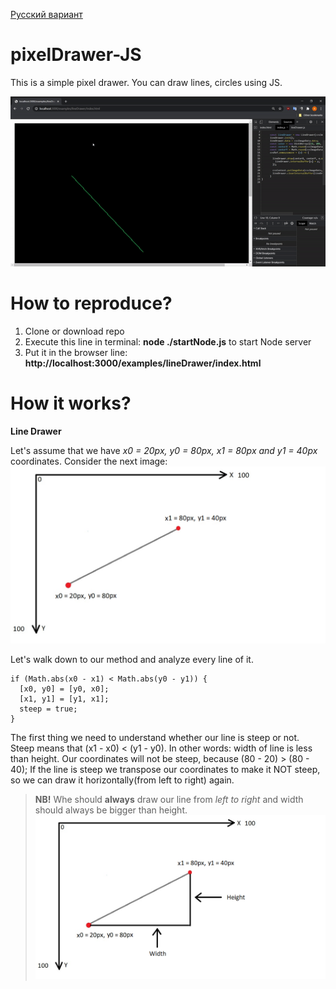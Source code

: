 [Русский вариант](README.Ru.md)
# pixelDrawer-JS
This is a simple pixel drawer. You can draw lines, circles using JS.

![Example of drawn line](https://github.com/AntonOnyshch/pixelDrawer-JS/raw/main/readme-Resources/example.gif)


# How to reproduce?
1. Clone or download repo
2. Execute this line in terminal: **node ./startNode.js** to start Node server
3. Put it in the browser line: **http://localhost:3000/examples/lineDrawer/index.html**

# How it works?
**Line Drawer**

Let's assume that we have *x0 = 20px, y0 = 80px, x1 = 80px and y1 = 40px* coordinates.
Consider the next image:
![How line drawer works-1](readme-Resources/how-linedrawer-works-1.png)

Let's walk down to our method and analyze every line of it.

    if (Math.abs(x0 - x1) < Math.abs(y0 - y1)) {
      [x0, y0] = [y0, x0];
      [x1, y1] = [y1, x1];
      steep = true;
    }
The first thing we need to understand whether our line is steep or not. Steep means that (x1 - x0) < (y1 - y0). In other words: width of line is less than height.
Our coordinates will not be steep, because (80 - 20) > (80 - 40);
If the line is steep we transpose our coordinates to make it NOT steep, so we can draw it horizontally(from left to right) again.
> **NB!** Whe should **always** draw our line from *left to right* and width should always be bigger than height.
![How line drawer works-1](readme-Resources/how-linedrawer-works-2.png)
